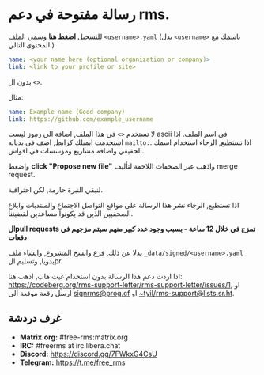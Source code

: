 # رسالة مفتوحة في دعم rms.

للتسجيل **اضغط [هنا](https://github.com/rms-support-letter/rms-support-letter.github.io/new/master/_data/signed)** وسمي الملف `<username>.yaml` (بدل `<username>` باسمك مع المحتوى التالي:)

```yaml
name: <your name here (optional organization or company)>
link: <link to your profile or site>
```

بدون ال `<>`.

مثال:
```yaml
name: Example name (Good company)
link: https://github.com/example_username
```
لا تستخدم `<>` في هذا الملف, اضافة الى رموز ليست ascii في اسم الملف.
اذا استخدمت ايميلك كرابط, اضف في بدياته `mailto:`.
اذا تستطيع, الرجاء استخدام اسمك الحقيقي واضافة مشاريع ومؤسسات في اقواس.

واضغط **click "Propose new file"** واذهب عبر الصحفات اللاحقة لتأليف merge request.

لنبقي النبرة حازمة, لكن احترافية.

اذا تستطيع, الرجاء نشر هذا الرسالة على مواقع التواصل الاجتماع والمنتديات وابلاغ الصحفيين الذين قد يكونوا مساعدين لقضيتنا.

**الpull requests تمزج في خلال 12 ساعة - بسبب وجود عدد كبير منهم سيتم مزجهم في دفعات**

بدلا عن ذلك, فرع وانسخ المشروع, وانشاء ملف `_data/signed/<username>.yaml` يدويا, وتسليم الpr.

اذا اردت دعم هذا الرسالة بدون استخدام غيت هاب, اذهب هنا:
https://codeberg.org/rms-support-letter/rms-support-letter/issues/1, 
او ارسل رقعة موقعة الى [signrms@prog.cf](mailto:signrms@prog.cf) او [~tyil/rms-support@lists.sr.ht](mailto:~tyil/rms-support@lists.sr.ht).

## غرف دردشة

- **Matrix.org:** #free-rms:matrix.org
- **IRC:** #freerms at irc.libera.chat
- **Discord:** https://discord.gg/7FWkxG4CsU
- **Telegram:** https://t.me/free_rms
